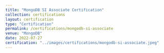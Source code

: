 ```yaml
---
title: "MongoDB SI Associate Certification"
collection: certifications
layout: certification
type: "Certification"
permalink: /certifications/mongodb-si-associate
venue: "MongoDB"
date: 2022-07-27
certification: "../images/certifications/mongodb-si-associate.jpeg"
---
```


